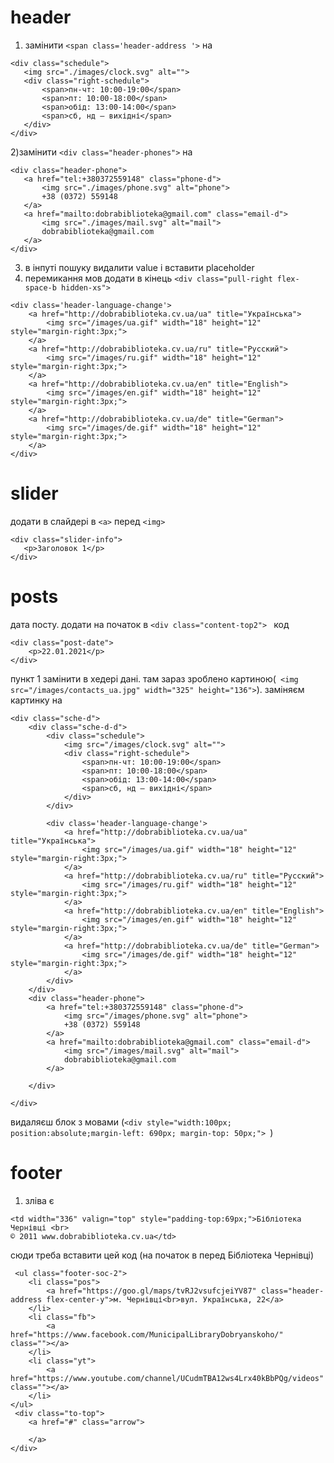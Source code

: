 # header
1) замінити ``` <span class='header-address '> ```
 на 
 ```
 <div class="schedule">
    <img src="./images/clock.svg" alt="">
    <div class="right-schedule">
        <span>пн-чт: 10:00-19:00</span>
        <span>пт: 10:00-18:00</span>
        <span>обід: 13:00-14:00</span>
        <span>сб, нд – вихідні</span>
    </div>
</div>

```
2)замінити ``` <div class="header-phones"> ```
 на 
 ```
 <div class="header-phone">
    <a href="tel:+380372559148" class="phone-d">
        <img src="./images/phone.svg" alt="phone">
        +38 (0372) 559148
    </a>
    <a href="mailto:dobrabiblioteka@gmail.com" class="email-d">
        <img src="./images/mail.svg" alt="mail">
        dobrabiblioteka@gmail.com
    </a>
</div>

```
3) в інпуті пошуку видалити value і вставити placeholder
4) перемикання мов
додати в кінець ```<div class="pull-right flex-space-b hidden-xs">```

```
<div class='header-language-change'>
    <a href="http://dobrabiblioteka.cv.ua/ua" title="Українська">
        <img src="/images/ua.gif" width="18" height="12" style="margin-right:3px;">
    </a>
    <a href="http://dobrabiblioteka.cv.ua/ru" title="Русский">
        <img src="/images/ru.gif" width="18" height="12" style="margin-right:3px;">
    </a>
    <a href="http://dobrabiblioteka.cv.ua/en" title="English">
        <img src="/images/en.gif" width="18" height="12" style="margin-right:3px;">
    </a>
    <a href="http://dobrabiblioteka.cv.ua/de" title="German">
        <img src="/images/de.gif" width="18" height="12" style="margin-right:3px;">
    </a>
</div>
```
# slider
додати в слайдері в  ```<a>``` перед ```<img>```
 ```
 <div class="slider-info">
    <p>Заголовок 1</p>
</div>
 ```
# posts
дата посту. додати на початок в ```<div class="content-top2"> ``` код
```
<div class="post-date">
    <p>22.01.2021</p>
</div>
```
пункт 1 замінити в хедері дані.
там зараз зроблено картиною(``` <img src="/images/contacts_ua.jpg" width="325" height="136">```). заміняєм картинку на
```
<div class="sche-d">
    <div class="sche-d-d">
        <div class="schedule">
            <img src="/images/clock.svg" alt="">
            <div class="right-schedule">
                <span>пн-чт: 10:00-19:00</span>
                <span>пт: 10:00-18:00</span>
                <span>обід: 13:00-14:00</span>
                <span>сб, нд – вихідні</span>
            </div>
        </div>

        <div class='header-language-change'>
            <a href="http://dobrabiblioteka.cv.ua/ua" title="Українська">
                <img src="/images/ua.gif" width="18" height="12" style="margin-right:3px;">
            </a>
            <a href="http://dobrabiblioteka.cv.ua/ru" title="Русский">
                <img src="/images/ru.gif" width="18" height="12" style="margin-right:3px;">
            </a>
            <a href="http://dobrabiblioteka.cv.ua/en" title="English">
                <img src="/images/en.gif" width="18" height="12" style="margin-right:3px;">
            </a>
            <a href="http://dobrabiblioteka.cv.ua/de" title="German">
                <img src="/images/de.gif" width="18" height="12" style="margin-right:3px;">
            </a>
        </div>
    </div>
    <div class="header-phone">
        <a href="tel:+380372559148" class="phone-d">
            <img src="/images/phone.svg" alt="phone">
            +38 (0372) 559148
        </a>
        <a href="mailto:dobrabiblioteka@gmail.com" class="email-d">
            <img src="/images/mail.svg" alt="mail">
            dobrabiblioteka@gmail.com
        </a>

    </div>

</div>
```
видаляєш блок з мовами (```<div style="width:100px; position:absolute;margin-left: 690px; margin-top: 50px;"> ```)

# footer
1) зліва є 
```
<td width="336" valign="top" style="padding-top:69px;">Бібліотека Чернівці <br>
© 2011 www.dobrabiblioteka.cv.ua</td>
```
сюди треба вставити цей код (на початок в <td> перед Бібліотека Чернівці)
 
```
 <ul class="footer-soc-2">
    <li class="pos">
        <a href="https://goo.gl/maps/tvRJ2vsufcjeiYV87" class="header-address flex-center-y">м. Чернівці<br>вул. Українська, 22</a>
    </li>
    <li class="fb">
        <a href="https://www.facebook.com/MunicipalLibraryDobryanskoho/" class=""></a>
    </li>
    <li class="yt">
        <a href="https://www.youtube.com/channel/UCudmTBA12ws4Lrx40kBbPQg/videos" class=""></a>
    </li>
</ul>
 <div class="to-top">
    <a href="#" class="arrow">

    </a>
</div>
```

 
